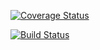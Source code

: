 [![Coverage Status](https://coveralls.io/repos/github/chamaconekt/apis/badge.svg?branch=master)](https://coveralls.io/github/chamaconekt/apis?branch=master)

[![Build Status](https://travis-ci.org/chamaconekt/apis.svg?branch=master)](https://travis-ci.org/chamaconekt/apis)